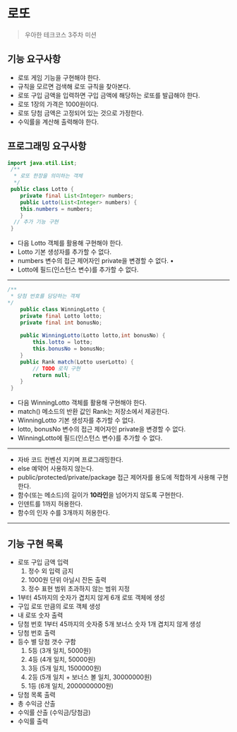 로또
===
>우아한 테크코스 3주차 미션

기능 요구사항
---
* 로또 게임 기능을 구현해야 한다. 
* 규칙을 모르면 검색해 로또 규칙을 찾아본다.
* 로또 구입 금액을 입력하면 구입 금액에 해당하는 로또를 발급해야 한다.
* 로또 1장의 가격은 1000원이다.
* 로또 당첨 금액은 고정되어 있는 것으로 가정한다.
* 수익률을 계산해 출력해야 한다.

프로그래밍 요구사항
---


```java
import java.util.List;
 /**
  * 로또 한장을 의미하는 객체
  */
 public class Lotto {
    private final List<Integer> numbers;
    public Lotto(List<Integer> numbers) {
    this.numbers = numbers;
    }
  // 추가 기능 구현
 }
```
* 다음 Lotto 객체를 활용해 구현해야 한다.
* Lotto 기본 생성자를 추가할 수 없다.
* numbers 변수의 접근 제어자인 private을 변경할 수 없다. •
* Lotto에 필드(인스턴스 변수)를 추가할 수 없다.
---
```java
/**
 * 당첨 번호를 담당하는 객체
*/
    public class WinningLotto {     
    private final Lotto lotto;
    private final int bonusNo;
    
    public WinningLotto(Lotto lotto,int bonusNo) {  
        this.lotto = lotto;
        this.bonusNo = bonusNo;
    }
    public Rank match(Lotto userLotto) {
        // TODO 로직 구현
        return null;
    }
 }
```
* 다음 WinningLotto 객체를 활용해 구현해야 한다.
* match() 메소드의 반환 값인 Rank는 저장소에서 제공한다. 
* WinningLotto 기본 생성자를 추가할 수 없다.
* lotto, bonusNo 변수의 접근 제어자인 private을 변경할 수 없다. 
* WinningLotto에 필드(인스턴스 변수)를 추가할 수 없다.

---

* 자바 코드 컨벤션 지키며 프로그래밍한다.
* else 예약어 사용하지 않는다.
* public/protected/private/package 접근 제어자를 용도에 적합하게 사용해 구현한다.
* 함수(또는 메소드)의 길이가 **10라인**을 넘어가지 않도록 구현한다.
* 인덴트를 1까지 허용한다.
* 함수의 인자 수를 3개까지 허용한다.
---
기능 구현 목록
---
* 로또 구입 금액 입력
    1. 정수 외 입력 금지
    2. 1000원 단위 아닐시 잔돈 출력
    3. 정수 표현 범위 초과하지 않는 범위 지정
* 1부터 45까지의 숫자가 겹치지 않게 6개 로또 객체에 생성
* 구입 로또 만큼의 로또 객체 생성
* 내 로또 숫자 출력
* 당첨 번호 1부터 45까지의 숫자중 5개 보너스 숫자 1개 겹치지 않게 생성
* 당첨 번호 출력
* 등수 별 당첨 갯수 구함
    1. 5등 (3개 일치, 5000원)
    2. 4등 (4개 일치, 50000원)
    3. 3등 (5개 일치, 1500000원)
    4. 2등 (5개 일치 + 보너스 볼 일치, 30000000원)
    5. 1등 (6개 일치, 2000000000원)
* 당첨 목록 출력
* 총 수익금 산출
* 수익률 산출 (수익금/당첨금)
* 수익률 출력